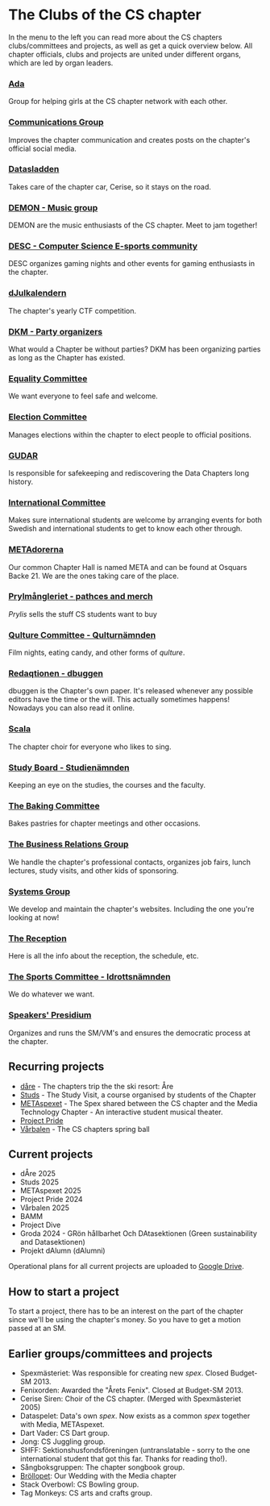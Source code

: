 # The Clubs of the CS chapter

In the menu to the left you can read more about the CS chapters clubs/committees and projects, as well as get a quick overview below. All chapter officials, clubs and projects are united under different organs, which are led by organ leaders.

### [Ada](/namnder/eventorganet/ada?lang=en)

Group for helping girls at the CS chapter network with each other.

### [Communications Group](/namnder/informationsorganet/kommunikationsgruppen)

Improves the chapter communication and creates posts on the chapter's official social media.

### [Datasladden](/namnder/forvaltningsorganet/datasladden?lang=en)

Takes care of the chapter car, Cerise, so it stays on the road.

### [DEMON - Music group](/namnder/studiesociala-organet/demon?lang=en)

DEMON are the music enthusiasts of the CS chapter. Meet to jam together!

### [DESC - Computer Science E-sports community](/namnder/studiesociala-organet/desc?lang=en)

DESC organizes gaming nights and other events for gaming enthusiasts in the chapter.

### [dJulkalendern](/namnder/informationsorganet/djulkalendern?lang=en)

The chapter's yearly CTF competition. <img style="height: 1em" src="https://djulkalendern.se/images/djuldanke.svg">

### [DKM - Party organizers](/namnder/eventorganet/dkm?lang=en)

What would a Chapter be without parties? DKM has been organizing parties as long as the Chapter has existed.

### [Equality Committee](/namnder/paverkansorganet/jamlikhetsnamnden?lang=en)

We want everyone to feel safe and welcome.

### [Election Committee](/namnder/valberedningen?lang=en)

Manages elections within the chapter to elect people to official positions.

### [GUDAR](/namnder/informationsorganet/gudar?lang=en)

Is responsible for safekeeping and rediscovering the Data Chapters long history.

### [International Committee](/namnder/eventorganet/internationellanamnden?lang=en)

Makes sure international students are welcome by arranging events for both Swedish and international students to get to know each other through.

### [METAdorerna](/namnder/forvaltningsorganet/metadorerna?lang=en)

Our common Chapter Hall is named META and can be found at Osquars Backe 21. We are the ones taking care of the place.

### [Prylmångleriet - pathces and merch](/namnder/studiesociala-organet/prylmangleriet?lang=en)

_Prylis_ sells the stuff CS students want to buy

### [Qulture Committee - Qulturnämnden](/namnder/studiesociala-organet/qulturnamnden?lang=en)

Film nights, eating candy, and other forms of _qulture_.

### [Redaqtionen - dbuggen](/namnder/informationsorganet/redaqtionen)

dbuggen is the Chapter's own paper. It's released whenever any possible editors have the time or the will. This actually sometimes happens! Nowadays you can also read it online.

### [Scala](/namnder/studiesociala-organet/scala?lang=en)

The chapter choir for everyone who likes to sing.

### [Study Board - Studienämnden](/namnder/paverkansorganet/studienamnden?lang=en)

Keeping an eye on the studies, the courses and the faculty.

### [The Baking Committee](/namnder/studiesociala-organet/baknamnden?lang=en)

Bakes pastries for chapter meetings and other occasions.

### [The Business Relations Group](/namnder/naringslivsorganet/naringslivsgruppen?lang=en)

We handle the chapter's professional contacts, organizes job fairs, lunch lectures, study visits, and other kids of sponsoring.

### [Systems Group](/namnder/informationsorganet/systemgruppen?lang=en)

We develop and maintain the chapter's websites. Including the one you're looking at now!

### [The Reception](/namnder/mottagningen?lang=en)

Here is all the info about the reception, the schedule, etc.

### [The Sports Committee - Idrottsnämnden](/namnder/studiesociala-organet/idrottsnamnden?lang=en)

We do whatever we want.

### [Speakers' Presidium](/namnder/talmanspresidiet?lang=en)

Organizes and runs the SM/VM's and ensures the democratic process at the chapter.

## Recurring projects

- [dåre](/namnder/projekt/dare) - The chapters trip the the ski resort: Åre
- [Studs](/namnder/projekt/studs) - The Study Visit, a course organised by students of the Chapter
- [METAspexet](/namnder/projekt/metaspexet) - The Spex shared between the CS chapter and the Media Technology Chapter - An interactive student musical theater.
- [Project Pride](/namnder/projekt/projectpride)
- [Vårbalen](/namnder/projekt/project-pride) - The CS chapters spring ball

## Current projects

- dÅre 2025
- Studs 2025
- METAspexet 2025
- Project Pride 2024
- Vårbalen 2025
- BAMM
- Project Dive
- Groda 2024 - GRön hållbarhet Och DAtasektionen (Green sustainability and Datasektionen)
- Projekt dAlumn (dAlumni)

Operational plans for all current projects are uploaded to [Google Drive](https://dsekt.se/vp-projekt).

## How to start a project

To start a project, there has to be an interest on the part of the chapter since we'll be using the chapter's money.
So you have to get a motion passed at an SM.

## Earlier groups/committees and projects

- Spexmästeriet: Was responsible for creating new _spex_. Closed Budget-SM 2013.
- Fenixorden: Awarded the "Årets Fenix". Closed at Budget-SM 2013.
- Cerise Siren: Choir of the CS chapter. (Merged with Spexmästeriet 2005)
- Dataspelet: Data's own _spex_. Now exists as a common _spex_ together with Media, METAspexet.
- Dart Vader: CS Dart group.
- Jong: CS Juggling group.
- SHFF: Sektionshusfondsföreningen (untranslatable - sorry to the one international student that got this far. Thanks for reading tho!).
- Sångboksgruppen: The chapter songbook group.
- [Bröllopet](https://www.facebook.com/brollopet2017): Our Wedding with the Media chapter
- Stack Overbowl: CS Bowling group.
- Tag Monkeys: CS arts and crafts group.
